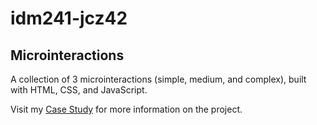 # idm241-jcz42

## Microinteractions

A collection of 3 microinteractions (simple, medium, and complex), built with HTML, CSS, and JavaScript.

Visit my [Case Study][] for more information on the project.

[Case Study]: https://www.jamescliff.com/idm241/caseStudy/cliffMicrointeractions.html